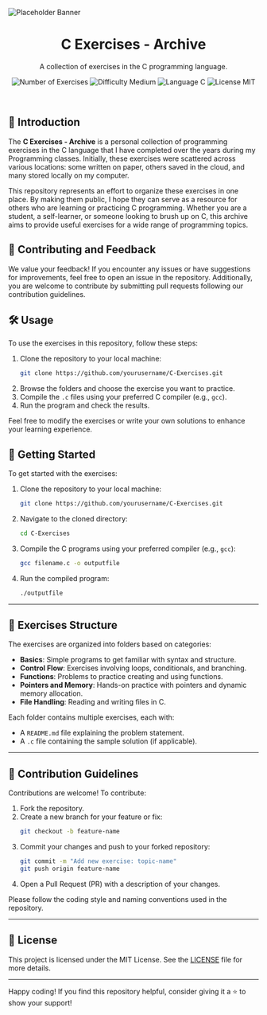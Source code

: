 ![Placeholder Banner](https://placehold.co/1200x340?text=C+Exercises+-+Archive&font=roboto)

<h1 align="center">
   C Exercises - Archive
</h1>

<p align="center">
   A collection of exercises in the C programming language.
</p>

<p align="center">
   <img src="https://img.shields.io/badge/Exercises-100%2B-87D3F8" alt="Number of Exercises">
   <img src="https://img.shields.io/badge/Difficulty-Medium-FFA500" alt="Difficulty Medium">
   <img src="https://img.shields.io/badge/Language-C-00599C" alt="Language C">
   <img src="https://img.shields.io/badge/License-MIT-green" alt="License MIT">
</p>

</br>

## 📖 Introduction
The **C Exercises - Archive** is a personal collection of programming exercises in the C language that I have completed over the years during my Programming classes.
Initially, these exercises were scattered across various locations: some written on paper, others saved in the cloud, and many stored locally on my computer.

This repository represents an effort to organize these exercises in one place.
By making them public, I hope they can serve as a resource for others who are learning or practicing C programming.
Whether you are a student, a self-learner, or someone looking to brush up on C, this archive aims to provide useful exercises for a wide range of programming topics.

## 💬 Contributing and Feedback
We value your feedback! If you encounter any issues or have suggestions for improvements, feel free to open an issue in the repository. Additionally, you are welcome to contribute by submitting pull requests following our contribution guidelines.

## 🛠️ Usage
To use the exercises in this repository, follow these steps:
1. Clone the repository to your local machine:
   ```bash
   git clone https://github.com/yourusername/C-Exercises.git
   ```
2. Browse the folders and choose the exercise you want to practice.
3. Compile the `.c` files using your preferred C compiler (e.g., `gcc`).
4. Run the program and check the results.

Feel free to modify the exercises or write your own solutions to enhance your learning experience.

## 🚀 Getting Started
To get started with the exercises:
1. Clone the repository to your local machine:
   ```bash
   git clone https://github.com/yourusername/C-Exercises.git
   ```
2. Navigate to the cloned directory:
   ```bash
   cd C-Exercises
   ```
3. Compile the C programs using your preferred compiler (e.g., `gcc`):
   ```bash
   gcc filename.c -o outputfile
   ```
4. Run the compiled program:
   ```bash
   ./outputfile
   ```

---

## 📂 Exercises Structure
The exercises are organized into folders based on categories:
- **Basics**: Simple programs to get familiar with syntax and structure.
- **Control Flow**: Exercises involving loops, conditionals, and branching.
- **Functions**: Problems to practice creating and using functions.
- **Pointers and Memory**: Hands-on practice with pointers and dynamic memory allocation.
- **File Handling**: Reading and writing files in C.

Each folder contains multiple exercises, each with:
- A `README.md` file explaining the problem statement.
- A `.c` file containing the sample solution (if applicable).

---

## 🤝 Contribution Guidelines
Contributions are welcome! To contribute:
1. Fork the repository.
2. Create a new branch for your feature or fix:
   ```bash
   git checkout -b feature-name
   ```
3. Commit your changes and push to your forked repository:
   ```bash
   git commit -m "Add new exercise: topic-name"
   git push origin feature-name
   ```
4. Open a Pull Request (PR) with a description of your changes.

Please follow the coding style and naming conventions used in the repository.

---

## 📄 License
This project is licensed under the MIT License. See the [LICENSE](LICENSE) file for more details.

---

Happy coding! If you find this repository helpful, consider giving it a ⭐ to show your support!
